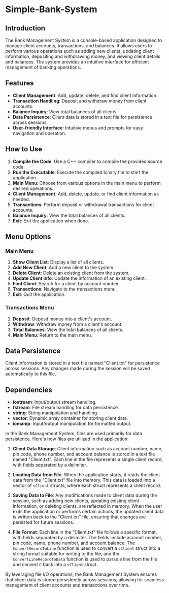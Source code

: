 # Simple-Bank-System

Introduction
------------

The Bank Management System is a console-based application designed to manage client accounts, transactions, and balances. It allows users to perform various operations such as adding new clients, updating client information, depositing and withdrawing money, and viewing client details and balances. The system provides an intuitive interface for efficient management of banking operations.

Features
--------

*   **Client Management**: Add, update, delete, and find client information.
*   **Transaction Handling**: Deposit and withdraw money from client accounts.
*   **Balance Inquiry**: View total balances of all clients.
*   **Data Persistence**: Client data is stored in a text file for persistence across sessions.
*   **User-friendly Interface**: Intuitive menus and prompts for easy navigation and operation.

How to Use
----------

1.  **Compile the Code**: Use a C++ compiler to compile the provided source code.
2.  **Run the Executable**: Execute the compiled binary file to start the application.
3.  **Main Menu**: Choose from various options in the main menu to perform desired operations.
4.  **Client Management**: Add, delete, update, or find client information as needed.
5.  **Transactions**: Perform deposit or withdrawal transactions for client accounts.
6.  **Balance Inquiry**: View the total balances of all clients.
7.  **Exit**: Exit the application when done.

Menu Options
------------

### Main Menu

1.  **Show Client List**: Display a list of all clients.
2.  **Add New Client**: Add a new client to the system.
3.  **Delete Client**: Delete an existing client from the system.
4.  **Update Client Info**: Update the information of an existing client.
5.  **Find Client**: Search for a client by account number.
6.  **Transactions**: Navigate to the transactions menu.
7.  **Exit**: Quit the application.

### Transactions Menu

1.  **Deposit**: Deposit money into a client's account.
2.  **Withdraw**: Withdraw money from a client's account.
3.  **Total Balances**: View the total balances of all clients.
4.  **Main Menu**: Return to the main menu.

Data Persistence
----------------

Client information is stored in a text file named "Client.txt" for persistence across sessions. Any changes made during the session will be saved automatically to this file.

Dependencies
------------

*   **iostream**: Input/output stream handling.
*   **fstream**: File stream handling for data persistence.
*   **string**: String manipulation and handling.
*   **vector**: Dynamic array container for storing client data.
*   **iomanip**: Input/output manipulation for formatted output.


In the Bank Management System, files are used primarily for data persistence. Here's how files are utilized in the application:

1.  **Client Data Storage**: Client information such as account number, name, pin code, phone number, and account balance is stored in a text file named "Client.txt". Each line in the file represents a single client record, with fields separated by a delimiter.
    
2.  **Loading Data from File**: When the application starts, it reads the client data from the "Client.txt" file into memory. This data is loaded into a vector of `sClient` structs, where each struct represents a client record.
    
3.  **Saving Data to File**: Any modifications made to client data during the session, such as adding new clients, updating existing client information, or deleting clients, are reflected in memory. When the user exits the application or performs certain actions, the updated client data is written back to the "Client.txt" file, ensuring that changes are persisted for future sessions.
    
4.  **File Format**: Each line in the "Client.txt" file follows a specific format, with fields separated by a delimiter. The fields include account number, pin code, name, phone number, and account balance. The `ConvertRecordToLine` function is used to convert a `sClient` struct into a string format suitable for writing to the file, and the `ConvertLineRecordToData` function is used to parse a line from the file and convert it back into a `sClient` struct.
    

By leveraging file I/O operations, the Bank Management System ensures that client data is stored persistently across sessions, allowing for seamless management of client accounts and transactions over time.
